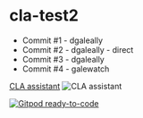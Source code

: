# cla-test2

* Commit #1 - dgaleally
* Commit #2 - dgaleally - direct
* Commit #3 - dgaleally
* Commit #4 - galewatch


[CLA assistant](http://ec2-54-159-173-193.compute-1.amazonaws.com/dgaleally/cla-test2)
![CLA assistant](http://ec2-54-159-173-193.compute-1.amazonaws.com/readme/badge/dgaleally/cla-test2)

[![Gitpod ready-to-code](https://img.shields.io/badge/Gitpod-ready--to--code-blue?logo=gitpod)](https://gitpod.io/#https://github.com/dgaleally/cla-test2)

